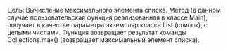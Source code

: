Цель: Вычисление максимального элемента списка.
Метод
(в данном случае пользовательская
функция реализованная в классе Main),
получает в качестве параметра экземпляр
класса List (список), с целыми числами.
Функция возвращает результат команды
Collections.max() (возвращает максимальный элемент списка).
